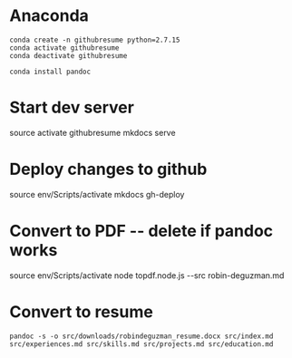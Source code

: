 # Anaconda
```
conda create -n githubresume python=2.7.15
conda activate githubresume
conda deactivate githubresume

conda install pandoc
```

# Start dev server
source activate githubresume
mkdocs serve

# Deploy changes to github
source env/Scripts/activate
mkdocs gh-deploy

# Convert to PDF -- delete if pandoc works
source env/Scripts/activate
node topdf.node.js --src robin-deguzman.md


# Convert to resume
```
pandoc -s -o src/downloads/robindeguzman_resume.docx src/index.md src/experiences.md src/skills.md src/projects.md src/education.md
```

